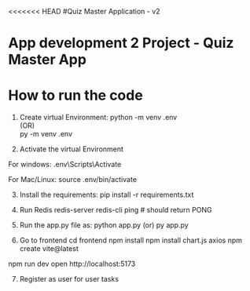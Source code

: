 <<<<<<< HEAD
#Quiz Master Application - v2
# App development 2 Project - Quiz Master App 
# How to run the code

1. Create virtual Environment:
python -m venv .env  
      (OR)  
py -m venv .env

2. Activate the virtual Environment

For windows:
.env\Scripts\Activate 

For Mac/Linux:
source .env/bin/activate

3. Install the requirements:
pip install -r requirements.txt

4. Run Redis
redis-server
redis-cli ping  # should return PONG

5. Run the app.py file as:
python app.py (or) py app.py

6. Go to frontend
cd frontend
npm install
npm install chart.js axios
npm create vite@latest

npm run dev
open http://localhost:5173

7. Register as user for user tasks


